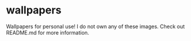 # wallpapers
Wallpapers for personal use! I do not own any of these images. Check out README.md for more information.
